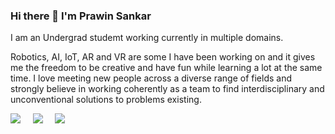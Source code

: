 ### Hi there 👋 I'm Prawin Sankar

I am an Undergrad studemt working currently in multiple domains. 

Robotics, AI, IoT, AR and VR are some I have been working on and it gives me the freedom to be creative and have fun while learning a lot at the same time. I love meeting new people across a diverse range of fields and strongly believe in working coherently as a team to find interdisciplinary and unconventional solutions to problems existing.


<p align="center">

<a href="https://twitter.com/prawinsankarta"><img src="https://img.shields.io/badge/twitter-%231DA1F2.svg?&style=for-the-badge&logo=twitter&logoColor=white" /></a>&nbsp;&nbsp;&nbsp;&nbsp;
 <a href="https://www.linkedin.com/in/prawin-sankar-ta/"><img src="https://img.shields.io/badge/linkedin-%230077B5.svg?&style=for-the-badge&logo=linkedin&logoColor=white" /></a>&nbsp;&nbsp;&nbsp;&nbsp;
  <a href="mailto:prawinta.sankar@gmail.com?subject=Came%20from%20Github"><img src="https://img.shields.io/badge/gmail-%23D14836.svg?&style=for-the-badge&logo=gmail&logoColor=white" /></a>&nbsp;&nbsp;&nbsp;&nbsp;
<p>
<!--
**prawin-sankarta/prawin-sankarta** is a ✨ _special_ ✨ repository because its `README.md` (this file) appears on your GitHub profile.

Here are some ideas to get you started:

- 🔭 I’m currently working on ...
- 🌱 I’m currently learning ...
- 👯 I’m looking to collaborate on ...
- 🤔 I’m looking for help with ...
- 💬 Ask me about ...
- 📫 How to reach me: ...
- 😄 Pronouns: ...
- ⚡ Fun fact: ...
-->
